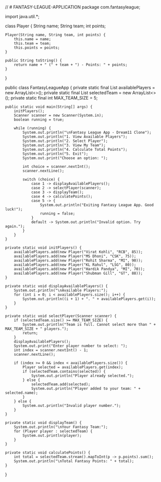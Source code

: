 // # FANTASY-LEAGUE-APPLICATION
package com.fantasyleague;

import java.util.*;

class Player {
    String name;
    String team;
    int points;

    Player(String name, String team, int points) {
        this.name = name;
        this.team = team;
        this.points = points;
    }

    public String toString() {
        return name + " (" + team + ") - Points: " + points;
    }
}

public class FantasyLeagueApp {
    private static final List<Player> availablePlayers = new ArrayList<>();
    private static final List<Player> selectedTeam = new ArrayList<>();
    private static final int MAX_TEAM_SIZE = 5;

    public static void main(String[] args) {
        initPlayers();
        Scanner scanner = new Scanner(System.in);
        boolean running = true;

        while (running) {
            System.out.println("\nFantasy League App - Dream11 Clone");
            System.out.println("1. View Available Players");
            System.out.println("2. Select Player");
            System.out.println("3. View My Team");
            System.out.println("4. Calculate Total Points");
            System.out.println("5. Exit");
            System.out.print("Choose an option: ");

            int choice = scanner.nextInt();
            scanner.nextLine();

            switch (choice) {
                case 1 -> displayAvailablePlayers();
                case 2 -> selectPlayer(scanner);
                case 3 -> displayTeam();
                case 4 -> calculatePoints();
                case 5 -> {
                    System.out.println("Exiting Fantasy League App. Good luck!");
                    running = false;
                }
                default -> System.out.println("Invalid option. Try again.");
            }
        }
    }

    private static void initPlayers() {
        availablePlayers.add(new Player("Virat Kohli", "RCB", 85));
        availablePlayers.add(new Player("MS Dhoni", "CSK", 75));
        availablePlayers.add(new Player("Rohit Sharma", "MI", 90));
        availablePlayers.add(new Player("KL Rahul", "LSG", 80));
        availablePlayers.add(new Player("Hardik Pandya", "MI", 70));
        availablePlayers.add(new Player("Shubman Gill", "GT", 88));
    }

    private static void displayAvailablePlayers() {
        System.out.println("\nAvailable Players:");
        for (int i = 0; i < availablePlayers.size(); i++) {
            System.out.println((i + 1) + ". " + availablePlayers.get(i));
        }
    }

    private static void selectPlayer(Scanner scanner) {
        if (selectedTeam.size() >= MAX_TEAM_SIZE) {
            System.out.println("Team is full. Cannot select more than " + MAX_TEAM_SIZE + " players.");
            return;
        }
        displayAvailablePlayers();
        System.out.print("Enter player number to select: ");
        int index = scanner.nextInt() - 1;
        scanner.nextLine();

        if (index >= 0 && index < availablePlayers.size()) {
            Player selected = availablePlayers.get(index);
            if (selectedTeam.contains(selected)) {
                System.out.println("Player already selected.");
            } else {
                selectedTeam.add(selected);
                System.out.println("Player added to your team: " + selected.name);
            }
        } else {
            System.out.println("Invalid player number.");
        }
    }

    private static void displayTeam() {
        System.out.println("\nYour Fantasy Team:");
        for (Player player : selectedTeam) {
            System.out.println(player);
        }
    }

    private static void calculatePoints() {
        int total = selectedTeam.stream().mapToInt(p -> p.points).sum();
        System.out.println("\nTotal Fantasy Points: " + total);
    }
}
